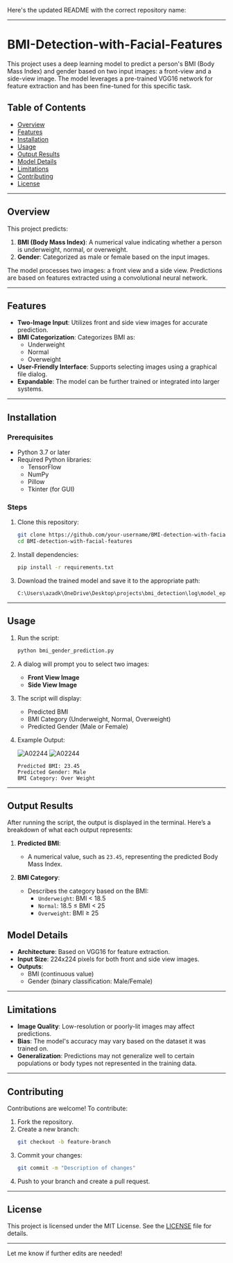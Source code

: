 Here's the updated README with the correct repository name:  

---

# BMI-Detection-with-Facial-Features

This project uses a deep learning model to predict a person's BMI (Body Mass Index) and gender based on two input images: a front-view and a side-view image. The model leverages a pre-trained VGG16 network for feature extraction and has been fine-tuned for this specific task.

## Table of Contents
- [Overview](#overview)
- [Features](#features)
- [Installation](#installation)
- [Usage](#usage)
- [Output Results](#output-results)
- [Model Details](#model-details)
- [Limitations](#limitations)
- [Contributing](#contributing)
- [License](#license)

---

## Overview

This project predicts:
1. **BMI (Body Mass Index)**: A numerical value indicating whether a person is underweight, normal, or overweight.
2. **Gender**: Categorized as male or female based on the input images.

The model processes two images: a front view and a side view. Predictions are based on features extracted using a convolutional neural network.

---

## Features
- **Two-Image Input**: Utilizes front and side view images for accurate prediction.
- **BMI Categorization**: Categorizes BMI as:
  - Underweight
  - Normal
  - Overweight
- **User-Friendly Interface**: Supports selecting images using a graphical file dialog.
- **Expandable**: The model can be further trained or integrated into larger systems.

---

## Installation

### Prerequisites
- Python 3.7 or later
- Required Python libraries:
  - TensorFlow
  - NumPy
  - Pillow
  - Tkinter (for GUI)
  
### Steps
1. Clone this repository:
   ```bash
   git clone https://github.com/your-username/BMI-detection-with-facial-features.git
   cd BMI-detection-with-facial-features
   ```
2. Install dependencies:
   ```bash
   pip install -r requirements.txt
   ```
3. Download the trained model and save it to the appropriate path:
   ```
   C:\Users\azadk\OneDrive\Desktop\projects\bmi_detection\log\model_epoch_07_val_loss_29.54.keras
   ```

---

## Usage

1. Run the script:
   ```bash
   python bmi_gender_prediction.py
   ```

2. A dialog will prompt you to select two images:
   - **Front View Image**
   - **Side View Image**

3. The script will display:
   - Predicted BMI
   - BMI Category (Underweight, Normal, Overweight)
   - Predicted Gender (Male or Female)

4. Example Output:

   ![A02244](https://github.com/user-attachments/assets/8f5c48cc-242c-4cfd-8709-8026cd8e863e)
   ![A02244](https://github.com/user-attachments/assets/d497b7d7-dda4-42fd-8ba5-a54f4aab8349)


   ```
   Predicted BMI: 23.45
   Predicted Gender: Male
   BMI Category: Over Weight
   ```

---

## Output Results

After running the script, the output is displayed in the terminal. Here’s a breakdown of what each output represents:

1. **Predicted BMI**:
   - A numerical value, such as `23.45`, representing the predicted Body Mass Index.

2. **BMI Category**:
   - Describes the category based on the BMI:
     - `Underweight`: BMI < 18.5
     - `Normal`: 18.5 ≤ BMI < 25
     - `Overweight`: BMI ≥ 25

## Model Details

- **Architecture**: Based on VGG16 for feature extraction.
- **Input Size**: 224x224 pixels for both front and side view images.
- **Outputs**:
  - BMI (continuous value)
  - Gender (binary classification: Male/Female)

---

## Limitations
- **Image Quality**: Low-resolution or poorly-lit images may affect predictions.
- **Bias**: The model's accuracy may vary based on the dataset it was trained on.
- **Generalization**: Predictions may not generalize well to certain populations or body types not represented in the training data.

---

## Contributing
Contributions are welcome! To contribute:
1. Fork the repository.
2. Create a new branch:
   ```bash
   git checkout -b feature-branch
   ```
3. Commit your changes:
   ```bash
   git commit -m "Description of changes"
   ```
4. Push to your branch and create a pull request.

---

## License
This project is licensed under the MIT License. See the [LICENSE](LICENSE) file for details.

--- 

Let me know if further edits are needed!
